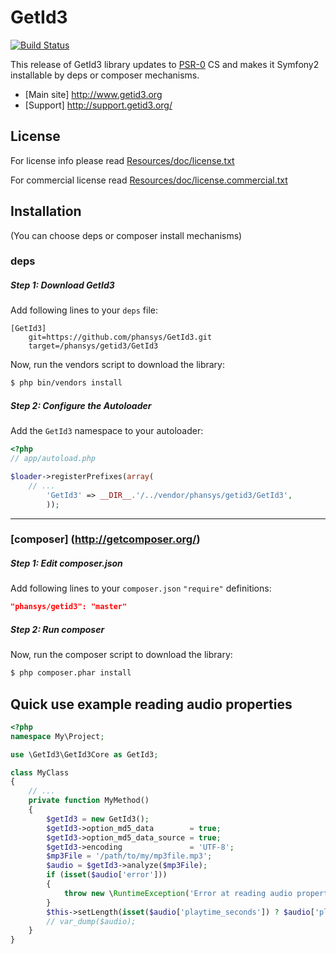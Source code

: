 GetId3
======
[![Build Status](https://secure.travis-ci.org/phansys/GetId3.png?branch=master)](http://travis-ci.org/phansys/GetId3)

This release of GetId3 library updates to [PSR-0](https://github.com/php-fig/fig-standards/blob/master/accepted/PSR-0.md) CS and makes it Symfony2 installable by deps or composer mechanisms.

* [Main site] http://www.getid3.org
* [Support] http://support.getid3.org/

License
-------

For license info please read [Resources/doc/license.txt](https://github.com/phansys/GetId3/tree/master/Resources/doc/license.txt)

For commercial license read [Resources/doc/license.commercial.txt](https://github.com/phansys/GetId3/tree/master/Resources/doc/license.commercial.txt)

## Installation
(You can choose deps or composer install mechanisms)

### deps

##### Step 1: Download GetId3

Add following lines to your `deps` file:

```
[GetId3]
    git=https://github.com/phansys/GetId3.git
    target=/phansys/getid3/GetId3

```
Now, run the vendors script to download the library:

``` bash
$ php bin/vendors install
```

##### Step 2: Configure the Autoloader

Add the `GetId3` namespace to your autoloader:

``` php
<?php
// app/autoload.php

$loader->registerPrefixes(array(
    // ...
        'GetId3' => __DIR__.'/../vendor/phansys/getid3/GetId3',
        ));
```
___

### [composer] (http://getcomposer.org/)

##### Step 1: Edit composer.json

Add following lines to your `composer.json` `"require"` definitions:

``` json
"phansys/getid3": "master"
```

##### Step 2: Run composer

Now, run the composer script to download the library:

``` bash
$ php composer.phar install
```


Quick use example reading audio properties
------------------------------------------

``` php
<?php
namespace My\Project;

use \GetId3\GetId3Core as GetId3;

class MyClass
{
    // ...
    private function MyMethod()
    {
        $getId3 = new GetId3();
        $getId3->option_md5_data        = true;
        $getId3->option_md5_data_source = true;
        $getId3->encoding               = 'UTF-8';		
        $mp3File = '/path/to/my/mp3file.mp3';	
        $audio = $getId3->analyze($mp3File);	
        if (isset($audio['error'])) 
        {
            throw new \RuntimeException('Error at reading audio properties with GetId3 : ' . $mp3File);
        }			
        $this->setLength(isset($audio['playtime_seconds']) ? $audio['playtime_seconds'] : '');
        // var_dump($audio);
    }
}
```
